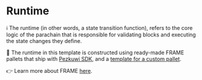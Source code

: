 # Runtime

ℹ️ The runtime (in other words, a state transition function), refers to the core logic of the parachain that is
responsible for validating blocks and executing the state changes they define.

💁 The runtime in this template is constructed using ready-made FRAME pallets that ship with
[Pezkuwi SDK](https://github.com/paritytech/polkadot-sdk), and a [template for a custom pallet](../pallets/README.md).

👉 Learn more about FRAME
[here](https://paritytech.github.io/pezkuwi-sdk/master/pezkuwi_sdk_docs/pezkuwi_sdk/frame_runtime/index.html).
